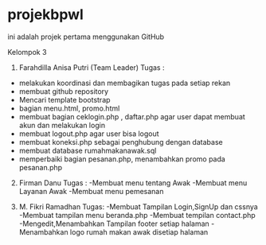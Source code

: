 # projekbpwl
ini adalah projek pertama menggunakan GitHub 

Kelompok 3
1. Farahdilla Anisa Putri (Team Leader)
Tugas :
- melakukan koordinasi dan membagikan tugas pada setiap rekan 
- membuat github repository
- Mencari template bootstrap
- bagian menu.html, promo.html
- membuat bagian ceklogin.php , daftar.php agar user dapat membuat akun dan melakukan login
- membuat logout.php agar user bisa logout
- membuat koneksi.php sebagai penghubung dengan database
- membuat database rumahmakanawak.sql
- memperbaiki bagian pesanan.php, menambahkan promo pada pesanan.php
2. Firman Danu
Tugas :
-Membuat menu tentang Awak
-Membuat menu Layanan Awak
-Membuat menu pemesanan 

3. M. Fikri Ramadhan
Tugas:
-Membuat Tampilan Login,SignUp dan cssnya 
-Membuat tampilan menu beranda.php
-Membuat tempilan contact.php
-Mengedit,Menambahkan Tampilan footer setiap halaman
-Menambahkan logo rumah makan awak disetiap halaman
